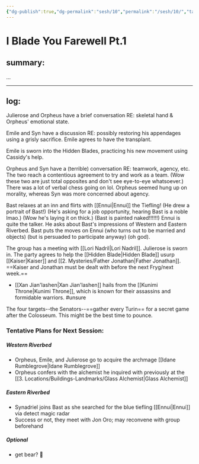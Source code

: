 ```yaml
---
{"dg-publish":true,"dg-permalink":"sesh/10","permalink":"/sesh/10/","tags":["inbox"]}
---
```


# I Blade You Farewell Pt.1
## summary:
...

---

## log:
Julierose and Orpheus have a brief conversation RE: skeletal hand & Orpheus' emotional state.

Emile and Syn have a discussion RE: possibly restoring his appendages using a grisly sacrifice. Emile agrees to have the transplant.

Emile is sworn into the Hidden Blades, practicing his new movement using Cassidy's help.

Orpheus and Syn have a (terrible) conversation RE: teamwork, agency, etc. The two reach a contentious agreement to try and work as a team. (Wow these two are just total opposites and don't see eye-to-eye whatsoever.) There was a lot of verbal chess going on lol. Orpheus seemed hung up on morality, whereas Syn was more concerned about agency.

Bast relaxes at an inn and flirts with [[Ennui\|Ennui]] the Tiefling! (He drew a portrait of Bast!) (He's asking for a job opportunity, hearing Bast is a noble lmao.) (Wow he's laying it on thick.) (Bast is painted naked!!!!!!) Ennui is quite the talker. He asks about Bast's impressions of Western and Eastern Riverbed. Bast puts the moves on Ennui (who turns out to be married and objects) (but is persuaded to participate anyway) (oh god).

The group has a meeting with [[Lori Nadril\|Lori Nadril]]. Julierose is sworn in. The party agrees to help the [[Hidden Blade\|Hidden Blade]] usurp [[Kaiser\|Kaiser]] and [[2. Mysteries/Father Jonathan\|Father Jonathan]]. ==Kaiser and Jonathan must be dealt with before the next Fryg/next week.==

- [[Xan Jian'lashen\|Xan Jian'lashen]] hails from the [[Kunimi Throne\|Kunimi Throne]], which is known for their assassins and formidable warriors. #unsure 

The four targets--the Senators--==gather every Turin== for a secret game after the Colosseum. This might be the best time to pounce.

### Tentative Plans for Next Session:
##### Western Riverbed
- Orpheus, Emile, and Julierose go to acquire the archmage [[Idane Rumblegrove\|Idane Rumblegrove]]
- Orpheus confers with the alchemist he inquired with previously at the [[3. Locations/Buildings-Landmarks/Glass Alchemist\|Glass Alchemist]]
##### Eastern Riverbed
- Synadriel joins Bast as she searched for the blue tiefling [[Ennui\|Ennui]] via detect magic radar
- Success or not, they meet with Jon Oro; may reconvene with group beforehand
##### Optional
- get bear? 🐻